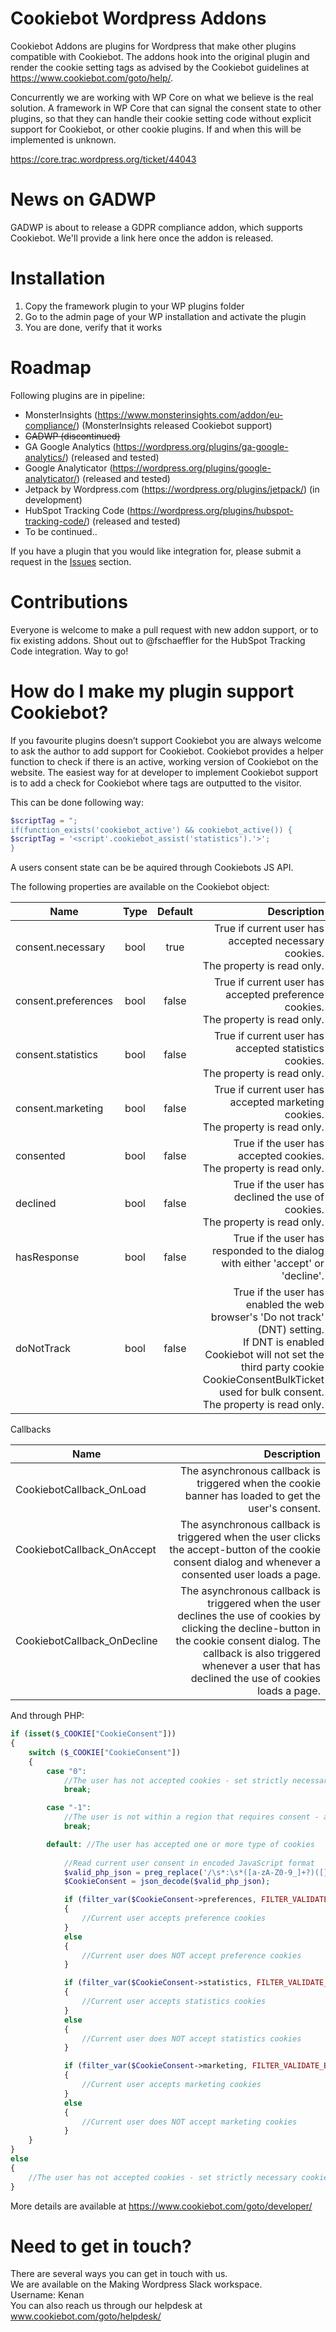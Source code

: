 # Cookiebot Wordpress Addons


Cookiebot Addons are plugins for Wordpress that make other plugins compatible with Cookiebot. 
The addons hook into the original plugin and render the cookie setting tags as advised by the Cookiebot guidelines at https://www.cookiebot.com/goto/help/.

Concurrently we are working with WP Core on what we believe is the real solution. A framework in WP Core that can signal the consent state to other plugins,
so that they can handle their cookie setting code without explicit support for Cookiebot, or other cookie plugins. If and when this will be implemented is unknown.

https://core.trac.wordpress.org/ticket/44043 

# News on GADWP
GADWP is about to release a GDPR compliance addon, which supports Cookiebot. We'll provide a link here once the addon is released. 

# Installation
1. Copy the framework plugin to your WP plugins folder
2. Go to the admin page of your WP installation and activate the plugin
3. You are done, verify that it works

# Roadmap

Following plugins are in pipeline:
* MonsterInsights (https://www.monsterinsights.com/addon/eu-compliance/) (MonsterInsights released Cookiebot support)
* ~~GADWP (discontinued)~~
* GA Google Analytics (https://wordpress.org/plugins/ga-google-analytics/) (released and tested)
* Google Analyticator (https://wordpress.org/plugins/google-analyticator/) (released and tested)
* Jetpack by Wordpress.com (https://wordpress.org/plugins/jetpack/) (in development)
* HubSpot Tracking Code (https://wordpress.org/plugins/hubspot-tracking-code/) (released and tested)
* To be continued..

If you have a plugin that you would like integration for, please submit a request in the [Issues](https://github.com/CybotAS/CookiebotAddons/issues) section.

# Contributions
Everyone is welcome to make a pull request with new addon support, or to fix existing addons.
Shout out to @fschaeffler for the HubSpot Tracking Code integration. Way to go!


# How do I make my plugin support Cookiebot?
If you favourite plugins doesn’t support Cookiebot you are always welcome to ask the author to add support for Cookiebot.
Cookiebot provides a helper function to check if there is an active, working version of Cookiebot on the website.
The easiest way for at developer to implement Cookiebot support is to add a check for Cookiebot where tags are outputted to the visitor. 

This can be done following way:

```php
$scriptTag = ";
if(function_exists('cookiebot_active') && cookiebot_active()) {
$scriptTag = '<script'.cookiebot_assist('statistics').'>';
}
```

A users consent state can be be aquired through Cookiebots JS API.

The following properties are available on the Cookiebot object:

| Name                | Type | Default | Description                                                                                                                                                                                                            |
|---------------------|:----:|:-------:|-----------------------------------------------------------------------------------------------------------------------------------------------------------------------------------------------------------------------:|
| consent.necessary   | bool | true    | True if current user has accepted necessary cookies. <br> The property is read only.                                                                                                                                        |
| consent.preferences | bool | false   | True if current user has accepted preference cookies. <br> The property is read only.                                                                                                                                       |
| consent.statistics  | bool | false   | True if current user has accepted statistics cookies. <br> The property is read only.                                                                                                                                       |
| consent.marketing   | bool | false   | True if current user has accepted marketing cookies. <br> The property is read only.                                                                                                                                        |
| consented           | bool | false   | True if the user has accepted cookies. <br> The property is read only.                                                                                                                                                      |
| declined            | bool | false   | True if the user has declined the use of cookies. <br> The property is read only.                                                                                                                                           |
| hasResponse         | bool | false   | True if the user has responded to the dialog with either 'accept' or 'decline'.                                                                                                                                        |
| doNotTrack          | bool | false   | True if the user has enabled the web browser's 'Do not track' (DNT) setting. <br> If DNT is enabled Cookiebot will not set the third party cookie CookieConsentBulkTicket used for bulk consent. <br> The property is read only. |

Callbacks

| Name                			| Description                                                                                                                                                                                                            |
|-------------------------------|-----------------------------------------------------------------------------------------------------------------------------------------------------------------------------------------------------------------------:|
| CookiebotCallback_OnLoad   	| The asynchronous callback is triggered when the cookie banner has loaded to get the user's consent.                                                                                                                                        |
| CookiebotCallback_OnAccept	| The asynchronous callback is triggered when the user clicks the accept-button of the cookie consent dialog and whenever a consented user loads a page.                                                                                     |                                                 |
| CookiebotCallback_OnDecline	| The asynchronous callback is triggered when the user declines the use of cookies by clicking the decline-button in the cookie consent dialog. The callback is also triggered whenever a user that has declined the use of cookies loads a page. |                                                                                                                                      |


And through PHP:

```php
if (isset($_COOKIE["CookieConsent"]))
{
    switch ($_COOKIE["CookieConsent"])
    {
        case "0":
            //The user has not accepted cookies - set strictly necessary cookies only
            break;

        case "-1":
            //The user is not within a region that requires consent - all cookies are accepted
            break;

        default: //The user has accepted one or more type of cookies
            
            //Read current user consent in encoded JavaScript format
            $valid_php_json = preg_replace('/\s*:\s*([a-zA-Z0-9_]+?)([}\[,])/', ':"$1"$2', preg_replace('/([{\[,])\s*([a-zA-Z0-9_]+?):/', '$1"$2":', str_replace("'", '"',stripslashes($_COOKIE["CookieConsent"]))));
            $CookieConsent = json_decode($valid_php_json);

            if (filter_var($CookieConsent->preferences, FILTER_VALIDATE_BOOLEAN))
            {
                //Current user accepts preference cookies
            }
            else
            {
                //Current user does NOT accept preference cookies
            }

            if (filter_var($CookieConsent->statistics, FILTER_VALIDATE_BOOLEAN))
            {
                //Current user accepts statistics cookies
            }
            else
            {
                //Current user does NOT accept statistics cookies
            }

            if (filter_var($CookieConsent->marketing, FILTER_VALIDATE_BOOLEAN))
            {
                //Current user accepts marketing cookies
            }
            else
            {
                //Current user does NOT accept marketing cookies
            }   
    }
}
else
{
    //The user has not accepted cookies - set strictly necessary cookies only
}
```
More details are available at https://www.cookiebot.com/goto/developer/

# Need to get in touch?

There are several ways you can get in touch with us. <br>
We are available on the Making Wordpress Slack workspace. <br>
Username: Kenan <br>
You can also reach us through our helpdesk at www.cookiebot.com/goto/helpdesk/